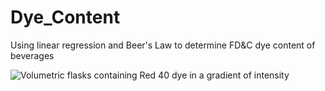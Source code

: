 # Dye_Content
 Using linear regression and Beer's Law to determine FD&C dye content of beverages

![Volumetric flasks containing Red 40 dye in a gradient of intensity](https://github.com/rhkhoo/Dye_Content/Images/blob/main/IMG_8376.JPG?raw=true)
